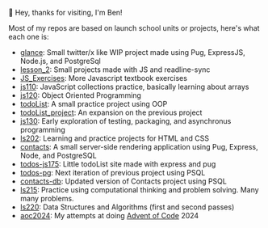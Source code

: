 👋 Hey, thanks for visiting, I'm Ben!

Most of my repos are based on launch school units or projects, here's what each one is:
- <a href="https://github.com/b3nbino/glance">glance</a>: Small twitter/x like WIP project made using Pug, ExpressJS, Node.js, and PostgreSql
- <a href="https://github.com/b3nbino/lesson_2" target="_blank">lesson_2</a>: Small projects made with JS and readline-sync
- <a href="https://github.com/b3nbino/JS_Exercises" target="_blank">JS_Exercises</a>: More Javascript textbook exercises
- <a href="https://github.com/b3nbino/js110" target="_blank">js110</a>: JavaScript collections practice, basically learning about arrays
- <a href="https://github.com/b3nbino/js120" target="_blank">js120</a>: Object Oriented Programming
- <a href="https://github.com/b3nbino/todoList" target="_blank">todoList</a>: A small practice project using OOP
- <a href="https://github.com/b3nbino/todolist_project" target="_blank">todoList_project</a>: An expansion on the previous project
- <a href="https://github.com/b3nbino/js130" target="_blank">js130</a>: Early exploration of testing, packaging, and asynchronus programming
- <a href="https://github.com/b3nbino/ls202" target="_blank">ls202</a>: Learning and practice projects for HTML and CSS
- <a href="https://github.com/b3nbino/contacts" target="_blank">contacts</a>: A small server-side rendering application using Pug, Express, Node, and PostgreSQL
- <a href="https://github.com/b3nbino/todos-js175" target="_blank">todos-js175</a>: Little todoList site made with express and pug
- <a href="https://github.com/b3nbino/todos-pg" target="_blank">todos-pg</a>: Next iteration of previous project using PSQL
- <a href="https://github.com/b3nbino/contacts-db" target="_blank">contacts-db</a>: Updated version of Contacts project using PSQL
- <a href="https://github.com/b3nbino/ls215" target="_blank">ls215</a>: Practice using computational thinking and problem solving. Many many problems.
- <a href="https://github.com/b3nbino/ls220" target="_blank">ls220</a>: Data Structures and Algorithms (first and second passes)
- <a href="https://github.com/b3nbino/aoc2024" target="_blank">aoc2024</a>: My attempts at doing <a href="https://adventofcode.com/" target="_blank">Advent of Code</a> 2024
